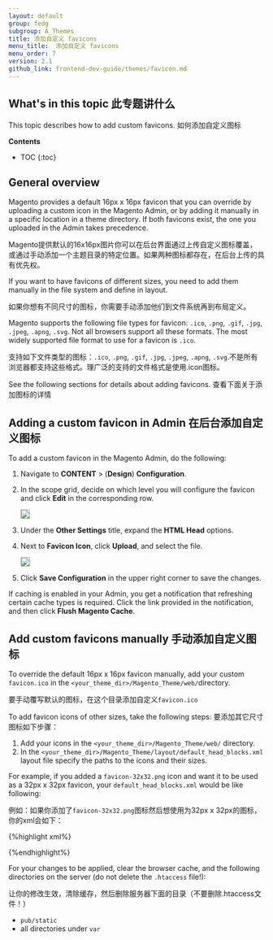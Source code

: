 ```yaml
---
layout: default  
group: fedg 
subgroup: A_Themes
title: 添加自定义 favicons
menu_title:  添加自定义 favicons
menu_order: 7
version: 2.1
github_link: frontend-dev-guide/themes/favicon.md
---
```

<h2 id="favicon-intro">What's in this topic 此专题讲什么</h2>

This topic describes how to add custom favicons.
如何添加自定义图标

**Contents**

* TOC
{:toc}

## General overview 

Magento provides a default 16px x 16px favicon that you can override by uploading a custom icon in the Magento Admin, or by adding it manually in a specific location in a theme directory.
If both favicons exist, the one you uploaded in the Admin takes precedence.

Magento提供默认的16x16px图片你可以在后台界面通过上传自定义图标覆盖， 或通过手动添加一个主题目录的特定位置。如果两种图标都存在，在后台上传的具有优先权。

If you want to have favicons of different sizes, you need to add them manually in the file system and define in layout. 

如果你想有不同尺寸的图标，你需要手动添加他们到文件系统再到布局定义。

Magento supports the following file types for favicon: `.ico`, `.png`, `.gif`, `.jpg`, `.jpeg`, `.apng`, `.svg`. Not all browsers support all these formats. The most widely supported file format to use for a favicon is `.ico`. 

支持如下文件类型的图标：`.ico`, `.png`, `.gif`, `.jpg`, `.jpeg`, `.apng`, `.svg`.不是所有浏览器都支持这些格式。理广泛的支持的文件格式是使用.icon图标。

See the following sections for details about adding favicons.
查看下面关于添加图标的详情

## Adding a custom favicon in Admin 在后台添加自定义图标

To add a custom favicon in the Magento Admin, do the following:

1. Navigate to **CONTENT** > (**Design**) **Configuration**. 
2. In the scope grid, decide on which level you will configure the favicon and click **Edit**     in the corresponding row.
   
   <img style="border: 1px solid #ABABAB" src="{{site.baseurl}}common/images/favicon_2_21.png">
   
3. Under the **Other Settings** title, expand the **HTML Head** options.
4. Next to **Favicon Icon**, click **Upload**, and select the file.
   
   <img style="border: 1px solid #ABABAB" src="{{site.baseurl}}common/images/favicon_1_21.png">
   
5. Click **Save Configuration** in the upper right corner to save the changes.

If caching is enabled in your Admin, you get a notification that refreshing certain cache types is required. Click the link provided in the notification, and then click **Flush Magento Cache**.


## Add custom favicons manually 手动添加自定义图标

To override the default 16px x 16px favicon manually, add your custom `favicon.ico` in the `<your_theme_dir>/Magento_Theme/web/`directory. 

要手动覆写默认的图标，在这个目录添加自定义`favicon.ico`

To add favicon icons of other sizes, take the following steps:
要添加其它尺寸图标如下步骤：

1. Add your icons in the `<your_theme_dir>/Magento_Theme/web/` directory.
2. In the `<your_theme_dir>/Magento_Theme/layout/default_head_blocks.xml` layout file specify the paths to the icons and their sizes. 

For example, if you added a `favicon-32x32.png` icon and want it to be used as a 32px x 32px favicon, your `default_head_blocks.xml` would be like following:

例如：如果你添加了`favicon-32x32.png`图标然后想使用为32px x 32px的图标，你的xml会如下：

{%highlight xml%}
<page xmlns:xsi="http://www.w3.org/2001/XMLSchema-instance" xsi:noNamespaceSchemaLocation="urn:magento:framework:View/Layout/etc/page_configuration.xsd">
    <head>
        <link src="Magento_Theme::favicon-32x32.png" rel="icon" sizes="32x32" />
    </head>
</page>

{%endhighlight%}

For your changes to be applied, clear the browser cache, and the following directories on the server (do not delete the `.htaccess` file!): 

让你的修改生效，清除缓存，然后删除服务器下面的目录（不要删除.htaccess文件！）

- `pub/static`
- all directories under `var`

